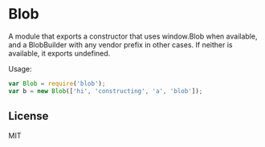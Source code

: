 Blob
====

A module that exports a constructor that uses window.Blob when available, and a BlobBuilder with any vendor prefix in other cases. If neither is available, it exports undefined.

Usage:

```javascript
var Blob = require('blob');
var b = new Blob(['hi', 'constructing', 'a', 'blob']);
```

## License
MIT
